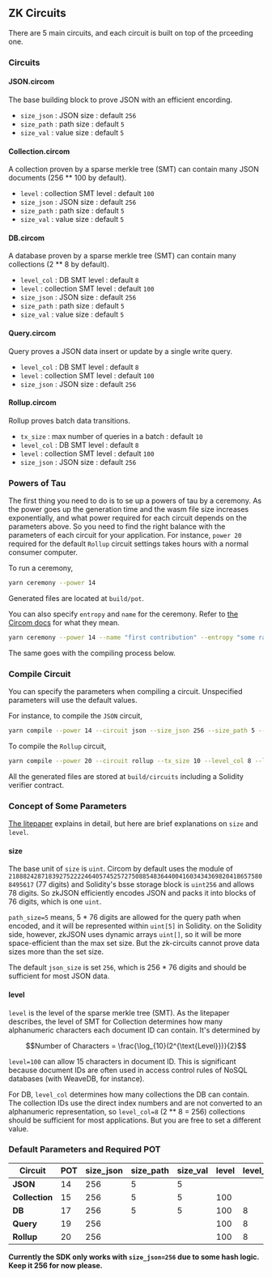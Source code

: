 ## ZK Circuits

There are 5 main circuits, and each circuit is built on top of the prceeding one.

### Circuits

#### JSON.circom

The base building block to prove JSON with an efficient encording.

- `size_json` : JSON size : default `256`
- `size_path` : path size : default `5`
- `size_val` : value size : default `5`

#### Collection.circom

A collection proven by a sparse merkle tree (SMT) can contain many JSON documents (256 ** 100 by default).

- `level` : collection SMT level : default `100`
- `size_json` : JSON size : default `256`
- `size_path` : path size : default `5`
- `size_val` : value size : default `5`

#### DB.circom

A database proven by a sparse merkle tree (SMT) can contain many collections (2 ** 8 by default).

- `level_col` : DB SMT level : default `8`
- `level` : collection SMT level : default `100`
- `size_json` : JSON size : default `256`
- `size_path` : path size : default `5`
- `size_val` : value size : default `5`

#### Query.circom

Query proves a JSON data insert or update by a single write query.

- `level_col` : DB SMT level : default `8`
- `level` : collection SMT level : default `100`
- `size_json` : JSON size : default `256`

#### Rollup.circom

Rollup proves batch data transitions.

- `tx_size` : max number of queries in a batch : default `10`
- `level_col` : DB SMT level : default `8`
- `level` : collection SMT level : default `100`
- `size_json` : JSON size : default `256`

### Powers of Tau

The first thing you need to do is to se up a powers of tau by a ceremony. As the power goes up the generation time and the wasm file size increases exponentially, and what power required for each circuit depends on the parameters above. So you need to find the right balance with the parameters of each circuit for your application. For instance, `power 20` required for the default `Rollup` circuit settings takes hours with a normal consumer computer.

To run a ceremony,

```bash
yarn ceremony --power 14
```

Generated files are located at `build/pot`.

You can also specify `entropy` and `name` for the ceremony. Refer to [the Circom docs](https://docs.circom.io/getting-started/proving-circuits/) for what they mean.

```bash
yarn ceremony --power 14 --name "first contribution" --entropy "some random value"
```

The same goes with the compiling process below.

### Compile Circuit

You can specify the parameters when compiling a circuit. Unspecified parameters will use the default values.

For instance, to compile the `JSON` circuit,

```bash
yarn compile --power 14 --circuit json --size_json 256 --size_path 5 --size_val 5
```

To compile the `Rollup` circuit,

```bash
yarn compile --power 20 --circuit rollup --tx_size 10 --level_col 8 --level 100 --size_json 256
```

All the generated files are stored at `build/circuits` including a Solidity verifier contract.

### Concept of Some Parameters

[The litepaper](../) explains in detail, but here are brief explanations on `size` and `level`.

#### size

The base unit of `size` is `uint`. Circom by default uses the module of `21888242871839275222246405745257275088548364400416034343698204186575808495617` (77 digits) and Solidity's bsse storage block is `uint256` and allows 78 digits. So zkJSON efficiently encodes JSON and packs it into blocks of 76 digits, which is one `uint`.

`path_size=5` means, 5 * 76 digits are allowed for the query path when encoded, and it will be represented within `uint[5]` in Solidity. on the Solidity side, however, zkJSON uses dynamic arrays `uint[]`, so it will be more space-efficient than the max set size. But the zk-circuits cannot prove data sizes more than the set size.

The default `json_size` is set `256`, which is 256 * 76 digits and should be sufficient for most JSON data.

#### level

`level` is the level of the sparse merkle tree (SMT). As the litepaper describes, the level of SMT for Collection determines how many alphanumeric characters each document ID can contain. It's determined by

```math
Number of Characters = \frac{\log_{10}(2^{\text{Level}})}{2}
```

`level=100` can allow 15 characters in document ID. This is significant because document IDs are often used in access control rules of NoSQL databases (with WeaveDB, for instance).

For DB, `level_col` determines how many collections the DB can contain. The collection IDs use the direct index numbers and are not converted to an alphanumeric representation, so `level_col=8` (2 ** 8 = 256) collections should be sufficient for most applications. But you are free to set a different value.

### Default Parameters and Required POT

| Circuit | POT | size_json | size_path | size_val | level | level_col | tx_size |
|---|---|---|---|---|---|---|---|
| **JSON** | 14 | 256 | 5 | 5 |   |   |   |
| **Collection** | 15 | 256 | 5 | 5 | 100 |   |   |
| **DB** | 17 | 256 | 5 | 5 | 100 | 8 |   |
| **Query** | 19 | 256 |  |   | 100 | 8 |   |
| **Rollup** | 20 | 256 |  |   | 100 | 8 | 10 |

**Currently the SDK only works with `size_json=256` due to some hash logic. Keep it 256 for now please.**

